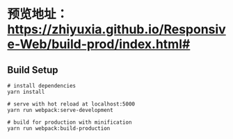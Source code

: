 # 预览地址：https://zhiyuxia.github.io/Responsive-Web/build-prod/index.html#

## Build Setup

```
# install dependencies
yarn install

# serve with hot reload at localhost:5000
yarn run webpack:serve-development

# build for production with minification
yarn run webpack:build-production
```